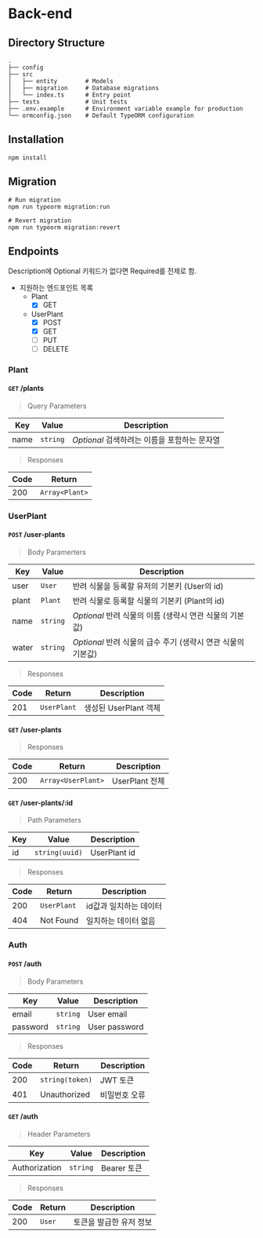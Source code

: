# Back-end

## Directory Structure

```shell
.
├── config
├── src
│   ├── entity        # Models
│   ├── migration     # Database migrations
│   └── index.ts      # Entry point
├── tests             # Unit tests
├── .env.example      # Environment variable example for production
└── ormconfig.json    # Default TypeORM configuration
```

## Installation

```shell
npm install
```

## Migration

```shell
# Run migration
npm run typeorm migration:run

# Revert migration
npm run typeorm migration:revert
```

## Endpoints

Description에 Optional 키워드가 없다면 Required를 전제로 함.

- 지원하는 엔드포인트 목록
  - Plant
    - [x] GET
  - UserPlant
    - [x] POST
    - [x] GET
    - [ ] PUT
    - [ ] DELETE

### Plant

#### `GET` /plants

> Query Parameters

| Key  | Value    | Description                                  |
| ---- | -------- | -------------------------------------------- |
| name | `string` | _Optional_ 검색하려는 이름을 포함하는 문자열 |

> Responses

| Code | Return         |
| ---- | -------------- |
| 200  | `Array<Plant>` |

### UserPlant

#### `POST` /user-plants

> Body Paramerters

| Key   | Value    | Description                                                  |
| ----- | -------- | ------------------------------------------------------------ |
| user  | `User`   | 반려 식물을 등록할 유저의 기본키 (User의 id)                 |
| plant | `Plant`  | 반려 식물로 등록할 식물의 기본키 (Plant의 id)                |
| name  | `string` | _Optional_ 반려 식물의 이름 (생략시 연관 식물의 기본값)      |
| water | `string` | _Optional_ 반려 식물의 급수 주기 (생략시 연관 식물의 기본값) |

> Responses

| Code | Return      | Description           |
| ---- | ----------- | --------------------- |
| 201  | `UserPlant` | 생성된 UserPlant 객체 |

#### `GET` /user-plants

> Responses

| Code | Return             | Description    |
| ---- | ------------------ | -------------- |
| 200  | `Array<UserPlant>` | UserPlant 전체 |

#### `GET` /user-plants/:id

> Path Parameters

| Key | Value          | Description  |
| --- | -------------- | ------------ |
| id  | `string(uuid)` | UserPlant id |

> Responses

| Code | Return      | Description            |
| ---- | ----------- | ---------------------- |
| 200  | `UserPlant` | id값과 일치하는 데이터 |
| 404  | Not Found   | 일치하는 데이터 없음   |

### Auth

#### `POST` /auth

> Body Parameters

| Key      | Value    | Description   |
| -------- | -------- | ------------- |
| email    | `string` | User email    |
| password | `string` | User password |

> Responses

| Code | Return          | Description   |
| ---- | --------------- | ------------- |
| 200  | `string(token)` | JWT 토큰      |
| 401  | Unauthorized    | 비밀번호 오류 |

#### `GET` /auth

> Header Parameters

| Key           | Value    | Description |
| ------------- | -------- | ----------- |
| Authorization | `string` | Bearer 토큰 |

> Responses

| Code | Return | Description             |
| ---- | ------ | ----------------------- |
| 200  | `User` | 토큰을 발급한 유저 정보 |
